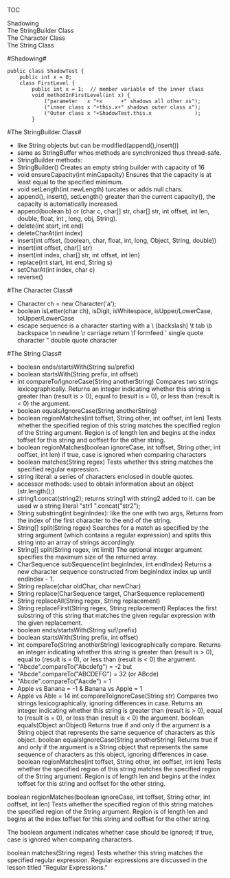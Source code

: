  TOC

Shadowing  
The StringBuilder Class  
The Character Class  
The String Class  

#Shadowing#
```
public class ShadowTest {
    public int x = 0;  
    class FirstLevel {
        public int x = 1;  // member variable of the inner class
        void methodInFirstLevel(int x) {
            ("parameter   x "+x      +" shadows all other xs");
            ("inner class x "+this.x+" shadows outer class x"); 
            ("Outer class x "+ShadowTest.this.x              );
        }
```
#The StringBuilder Class#
- like String objects but can be modified(append(),insert())
- same as StringBuffer whos methods are synchronized thus thread-safe.
- StringBuilder methods:
- StringBuilder() Creates an empty string builder with capacity of 16 
- void ensureCapacity(int minCapacity) Ensures that the capacity is at least equal to the specified minimum.
- void setLength(int newLength) turcates or adds null chars.
- append(), insert(), setLength() greater than the current capacity(), the capacity is automatically increased.
- append(boolean b) or (char c, char[] str, char[] str, int offset, int len, double, float, int , long,  obj, String).
- delete(int start, int end)
- deleteCharAt(int index)
- insert(int offset, (boolean, char, float, int, long, Object, String, double))
- insert(int offset, char[] str)
- insert(int index, char[] str, int offset, int len)
- replace(int start, int end, String s)
- setCharAt(int index, char c)
- reverse()

#The Character Class#
- Character ch = new Character('a');
- boolean isLetter(char ch), isDigit, isWhitespace, isUpper/LowerCase, toUpper/LowerCase
- escape sequence is a character starting with a \ (backslash)
\t  tab
\b  backspace
\n  newline
\r  carriage return
\f  formfeed
\'  single quote character
\"  double quote character

#The String Class#
- boolean ends/startsWith(String su/prefix)
- boolean startsWith(String prefix, int offset) 
- int compareTo/IgnoreCase(String anotherString) Compares two strings lexicographically. Returns an integer indicating whether this string is greater than (result is > 0), equal to (result is = 0), or less than (result is < 0) the argument.
- boolean equals/IgnoreCase(String anotherString)  
- boolean regionMatches(int toffset, String other, int ooffset, int len)  Tests whether the specified region of this string matches the specified region of the String argument.
Region is of length len and begins at the index toffset for this string and ooffset for the other string.
- boolean regionMatches(boolean ignoreCase, int toffset, String other, int ooffset, int len) if true, case is ignored when comparing characters
- boolean matches(String regex) Tests whether this string matches the specified regular expression.
- string literal: a series of characters enclosed in double quotes.
- accessor methods: used to obtain information about an object (str.length();)
- string1.concat(string2); returns string1 with string2 added to it.  can be used w a string literal "str1 ".concat("str2");
- String substring(int beginIndex): like the one with two args,	Returns from the index of the first character to the end of the string.
- String[] split(String regex) Searches for a match as specified by the string argument (which contains a regular expression) and splits this string into an array of strings accordingly.
- String[] split(String regex, int limit) The optional integer argument specifies the maximum size of the returned array. 
- CharSequence subSequence(int beginIndex, int endIndex)	Returns a new character sequence constructed from beginIndex index up until endIndex - 1.
- String replace(char oldChar, char newChar)
- String replace(CharSequence target, CharSequence replacement)	
- String replaceAll(String regex, String replacement)
- String replaceFirst(String regex, String replacement)	Replaces the first substring of this string that matches the given regular expression with the given replacement.
- boolean ends/startsWith(String suf/prefix)
- boolean startsWith(String prefix, int offset)
- int compareTo(String anotherString) lexicographically compare. Returns an integer indicating whether this string is greater than (result is > 0), equal to (result is = 0), or less than (result is < 0) the argument.
- "Abcde".compareTo("Abcdefg") = -2 but
- "Abcde".compareTo("ABCDEFG") = 32 (or ABcde)
- "Abcde".compareTo("Aacde") = 1
- Apple vs Banana = -1 & Banana vs Apple = 1
- Apple vs Able = 14
int compareToIgnoreCase(String str)	Compares two strings lexicographically, ignoring differences in case. Returns an integer indicating whether this string is greater than (result is > 0), equal to (result is = 0), or less than (result is < 0) the argument.
boolean equals(Object anObject)	Returns true if and only if the argument is a String object that represents the same sequence of characters as this object.
boolean equalsIgnoreCase(String anotherString)	Returns true if and only if the argument is a String object that represents the same sequence of characters as this object, ignoring differences in case.
boolean regionMatches(int toffset, String other, int ooffset, int len)	Tests whether the specified region of this string matches the specified region of the String argument.
Region is of length len and begins at the index toffset for this string and ooffset for the other string.

boolean regionMatches(boolean ignoreCase, int toffset, String other, int ooffset, int len)	Tests whether the specified region of this string matches the specified region of the String argument.
Region is of length len and begins at the index toffset for this string and ooffset for the other string.

The boolean argument indicates whether case should be ignored; if true, case is ignored when comparing characters.

boolean matches(String regex)	Tests whether this string matches the specified regular expression. Regular expressions are discussed in the lesson titled "Regular Expressions."